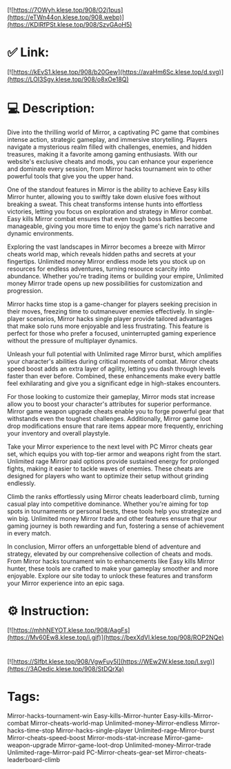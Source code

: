 [![https://7OWyh.klese.top/908/O2j1pus](https://eTWn44on.klese.top/908.webp)](https://KDlRfPSt.klese.top/908/SzvGAoH5)
# ✅ Link:
[![https://kEvS1.klese.top/908/b20Gew](https://avaHm6Sc.klese.top/d.svg)](https://LOI3Sgy.klese.top/908/o8xOe18Q)
# 💻 Description:
Dive into the thrilling world of Mirror, a captivating PC game that combines intense action, strategic gameplay, and immersive storytelling. Players navigate a mysterious realm filled with challenges, enemies, and hidden treasures, making it a favorite among gaming enthusiasts. With our website's exclusive cheats and mods, you can enhance your experience and dominate every session, from Mirror hacks tournament win to other powerful tools that give you the upper hand.



One of the standout features in Mirror is the ability to achieve Easy kills Mirror hunter, allowing you to swiftly take down elusive foes without breaking a sweat. This cheat transforms intense hunts into effortless victories, letting you focus on exploration and strategy in Mirror combat. Easy kills Mirror combat ensures that even tough boss battles become manageable, giving you more time to enjoy the game's rich narrative and dynamic environments.



Exploring the vast landscapes in Mirror becomes a breeze with Mirror cheats world map, which reveals hidden paths and secrets at your fingertips. Unlimited money Mirror endless mode lets you stock up on resources for endless adventures, turning resource scarcity into abundance. Whether you're trading items or building your empire, Unlimited money Mirror trade opens up new possibilities for customization and progression.



Mirror hacks time stop is a game-changer for players seeking precision in their moves, freezing time to outmaneuver enemies effectively. In single-player scenarios, Mirror hacks single player provide tailored advantages that make solo runs more enjoyable and less frustrating. This feature is perfect for those who prefer a focused, uninterrupted gaming experience without the pressure of multiplayer dynamics.



Unleash your full potential with Unlimited rage Mirror burst, which amplifies your character's abilities during critical moments of combat. Mirror cheats speed boost adds an extra layer of agility, letting you dash through levels faster than ever before. Combined, these enhancements make every battle feel exhilarating and give you a significant edge in high-stakes encounters.



For those looking to customize their gameplay, Mirror mods stat increase allow you to boost your character's attributes for superior performance. Mirror game weapon upgrade cheats enable you to forge powerful gear that withstands even the toughest challenges. Additionally, Mirror game loot drop modifications ensure that rare items appear more frequently, enriching your inventory and overall playstyle.



Take your Mirror experience to the next level with PC Mirror cheats gear set, which equips you with top-tier armor and weapons right from the start. Unlimited rage Mirror paid options provide sustained energy for prolonged fights, making it easier to tackle waves of enemies. These cheats are designed for players who want to optimize their setup without grinding endlessly.



Climb the ranks effortlessly using Mirror cheats leaderboard climb, turning casual play into competitive dominance. Whether you're aiming for top spots in tournaments or personal bests, these tools help you strategize and win big. Unlimited money Mirror trade and other features ensure that your gaming journey is both rewarding and fun, fostering a sense of achievement in every match.



In conclusion, Mirror offers an unforgettable blend of adventure and strategy, elevated by our comprehensive collection of cheats and mods. From Mirror hacks tournament win to enhancements like Easy kills Mirror hunter, these tools are crafted to make your gameplay smoother and more enjoyable. Explore our site today to unlock these features and transform your Mirror experience into an epic saga.

# ⚙️ Instruction:
[![https://mhhNEYOT.klese.top/908/AagFs](https://Mv60Ew8.klese.top/i.gif)](https://bexXdVl.klese.top/908/ROP2NQe)
#
[![https://Slfbt.klese.top/908/VgwFuy5I](https://WEw2W.klese.top/l.svg)](https://3AOedic.klese.top/908/StDQrXa)
# Tags:
Mirror-hacks-tournament-win Easy-kills-Mirror-hunter Easy-kills-Mirror-combat Mirror-cheats-world-map Unlimited-money-Mirror-endless Mirror-hacks-time-stop Mirror-hacks-single-player Unlimited-rage-Mirror-burst Mirror-cheats-speed-boost Mirror-mods-stat-increase Mirror-game-weapon-upgrade Mirror-game-loot-drop Unlimited-money-Mirror-trade Unlimited-rage-Mirror-paid PC-Mirror-cheats-gear-set Mirror-cheats-leaderboard-climb






